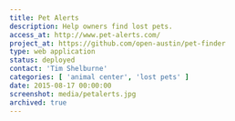 ```yaml
---
title: Pet Alerts
description: Help owners find lost pets.
access_at: http://www.pet-alerts.com/
project_at: https://github.com/open-austin/pet-finder
type: web application
status: deployed
contact: 'Tim Shelburne'
categories: [ 'animal center', 'lost pets' ]
date: 2015-08-17 00:00:00
screenshot: media/petalerts.jpg
archived: true
---
```

